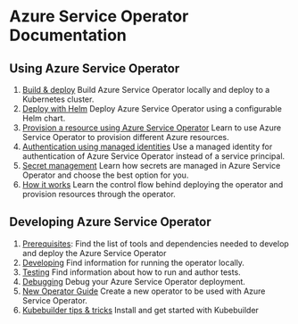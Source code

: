 # Azure Service Operator Documentation

## Using Azure Service Operator

1. [Build & deploy](deploy.md)
    Build Azure Service Operator locally and deploy to a Kubernetes cluster.
2. [Deploy with Helm](helmdeploy.md)
   Deploy Azure Service Operator using a configurable Helm chart.
3. [Provision a resource using Azure Service Operator](resourceprovision.md) Learn to use Azure Service Operator to provision different Azure resources.
4. [Authentication using managed identities](managedidentity.md)
   Use a managed identity for authentication of Azure Service Operator instead of a service principal.
5. [Secret management](secrets.md) Learn how secrets are managed in Azure Service Operator and choose the best option for you.
6. [How it works](controlflow.md) Learn the control flow behind deploying the operator and provision resources through the operator.

## Developing Azure Service Operator

1. [Prerequisites](prereqs.md):
    Find the list of tools and dependencies needed to develop and deploy the Azure Service Operator
2. [Developing](development.md)
    Find information for running the operator locally.
3. [Testing](testing.md)
   Find information about how to run and author tests.
4. [Debugging](debugging.md)
   Debug your Azure Service Operator deployment.
5. [New Operator Guide](newoperatorguide.md)
   Create a new operator to be used with Azure Service Operator.
6. [Kubebuilder tips & tricks](kubebuilder.md) Install and get started with Kubebuilder
